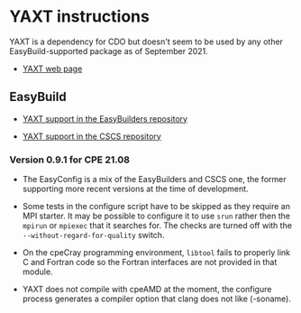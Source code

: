 # YAXT instructions

YAXT is a dependency for CDO but doesn't seem to be used by any other
EasyBuild-supported package as of September 2021.

  * [YAXT web page](https://www.dkrz.de/redmine/projects/yaxt)


## EasyBuild

  * [YAXT support in the EasyBuilders repository]()

  * [YAXT support in the CSCS repository]()


### Version 0.9.1 for CPE 21.08

  * The EasyConfig is a mix of the EasyBuilders and CSCS one,
    the former supporting more recent versions at the time of
    development.

  * Some tests in the configure script have to be skipped as they require an
    MPI starter. It may be possible to configure it to use ``srun`` rather
    then the ``mpirun`` or ``mpiexec`` that it searches for. The checks
    are turned off with the ``--without-regard-for-quality`` switch.

  * On the cpeCray programming environment, ``libtool`` fails to properly link
    C and Fortran code so the Fortran interfaces are not provided in that
    module.

  * YAXT does not compile with cpeAMD at the moment, the configure
    process generates a compiler option that clang does not like
    (-soname).
